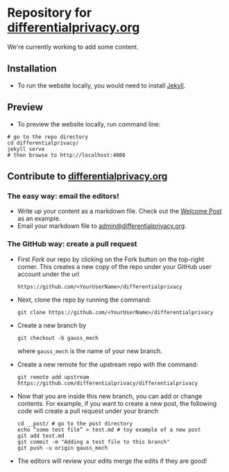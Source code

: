# Repository for [differentialprivacy.org](https://differentialprivacy.org/)
We're currently working to add some content.

## Installation
- To run the website locally, you would need to install
  [Jekyll](https://jekyllrb.com/).

## Preview
- To preview the website locally, run command line:
```
# go to the repo directory
cd differentialprivacy/
jekyll serve
# then browse to http://localhost:4000
```

## Contribute to [differentialprivacy.org](https://differentialprivacy.org/)
### The easy way: email the editors!
- Write up your content as a markdown file. Check out the [Welcome
Post](https://github.com/differentialprivacy/differentialprivacy/blob/master/_posts/2020-7-11-Welcome.md)
as an example.
- Email your markdown file to
  [admin@differentialprivacy.org](mailto:admin@differentialprivacy.org).


### The GitHub way: create a pull request
- First *Fork* our repo by clicking on the Fork button on the
  top-right corner. This creates a new copy of the repo under your
  GitHub user account under the url
  ```
  https://github.com/<YourUserName>/differentialprivacy
  ```

- Next, clone the repo by running the command:
  ```
  git clone https://github.com/<YourUserName>/differentialprivacy
  ```

- Create a new branch by 
  ```
  git checkout -b gauss_mech
  ```
  where `gauss_mech` is the name of your new branch.

- Create a new remote for the upstream repo with the command:
  ```
  git remote add upstream https://github.com/differentialprivacy/differentialprivacy
  ```

- Now that you are inside this new branch, you can add or change
  contents. For example, if you want to create a new post, the following code 
  will create a pull request under your branch
  ```
  cd __post/ # go to the post directory
  echo “some test file” > test.md # toy example of a new post
  git add test.md 
  git commit -m "Adding a test file to this branch"
  git push -u origin gauss_mech
  ```
  
- The editors will review your edits merge the edits if they are good!

